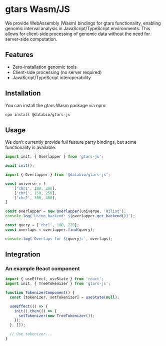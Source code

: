 # gtars Wasm/JS

We provide WebAssembly (Wasm) bindings for gtars functionality, enabling genomic interval analysis in JavaScript/TypeScript environments. This allows for client-side processing of genomic data without the need for server-side computation.

## Features

- Zero-installation genomic tools
- Client-side processing (no server required)
- JavaScript/TypeScript interoperability

## Installation
You can install the gtars Wasm package via npm:

```bash
npm install @databio/gtars-js
```

## Usage
We don't currently provide full feature party bindings, but some functionality is available.

```typescript
import init, { Overlapper } from 'gtars-js';

await init();

import { Overlapper } from '@databio/gtars-js';

const universe = [
    ['chr1', 100, 200],
    ['chr1', 150, 250],
    ['chr2', 300, 400],
]

const overlapper = new Overlapper(universe, 'ailist');
console.log(`Using backend: ${overlapper.get_backend()}`);

const query = ['chr1', 180, 220];
const overlaps = overlapper.find(query);

console.log(`Overlaps for ${query}:`, overlaps);
```

## Integration

### An example React component
```jsx
import { useEffect, useState } from 'react';
import init, { TreeTokenizer } from 'gtars-js';

function TokenizerComponent() {
  const [tokenizer, setTokenizer] = useState(null);

  useEffect(() => {
    init().then(() => {
      setTokenizer(new TreeTokenizer());
    });
  }, []);

  // Use tokenizer...
}
```
